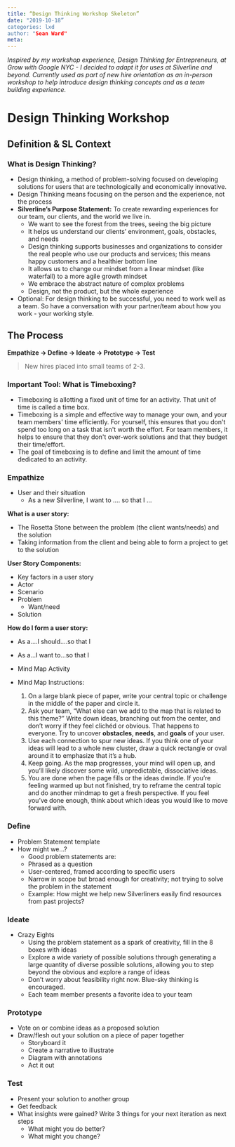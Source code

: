 ```yaml
---
title: “Design Thinking Workshop Skeleton”
date: "2019-10-18”
categories: lxd 
author: "Sean Ward"
meta:
---
```


*Inspired by my workshop experience, Design Thinking for Entrepreneurs, at Grow with Google NYC - I decided to adapt it for uses at Silverline and beyond. Currently used as part of new hire orientation as an in-person workshop to help introduce design thinking concepts and as a team building experience.* 

# Design Thinking Workshop
## Definition & SL Context
### What is Design Thinking?
- Design thinking, a method of problem-solving focused on developing solutions for users that are technologically and economically innovative.
- Design Thinking means focusing on the person and the experience, not the process
- **Silverline’s Purpose Statement:** To create rewarding experiences for our team, our clients, and the world we live in.
	- We want to see the forest from the trees, seeing the big picture
	- It helps us understand our clients’ environment, goals, obstacles, and needs
	- Design thinking supports businesses and organizations to consider the real people who use our products and services; this means happy customers and a healthier bottom line
	- It allows us to change our mindset from a linear mindset (like waterfall) to a more agile growth mindset
	- We embrace the abstract nature of complex problems
	- Design, not the product, but the whole experience
- Optional: For design thinking to be successful, you need to work well as a team. So have a conversation with your partner/team about how you work - your working style.

## The Process
**Empathize -> Define -> Ideate -> Prototype -> Test**

> New hires placed into small teams of 2-3.

### Important Tool: What is Timeboxing?
- Timeboxing is allotting a fixed unit of time for an activity. That unit of time is called a time box.
- Timeboxing is a simple and effective way to manage your own, and your team members' time efficiently. For yourself, this ensures that you don't spend too long on a task that isn't worth the effort. For team members, it helps to ensure that they don't over-work solutions and that they budget their time/effort.
- The goal of timeboxing is to define and limit the amount of time dedicated to an activity.

### Empathize
- User and their situation
	- As a new Silverline, I want to .... so that I ...

**What is a user story:**
- The Rosetta Stone between the problem (the client wants/needs) and the solution
- Taking information from the client and being able to form a project to get to the solution

**User Story Components:**
- Key factors in a user story
- Actor
- Scenario
- Problem
	- Want/need
- Solution

**How do I form a user story:**
- As a….I should….so that I
- As a...I want to...so that I 

- Mind Map Activity
- Mind Map Instructions:
	1. On a large blank piece of paper, write your central topic or challenge in the middle of the paper and circle it.
	2. Ask your team, “What else can we add to the map that is related to this theme?” Write down ideas, branching out from the center, and don’t worry if they feel clichéd or obvious. That happens to everyone. Try to uncover **obstacles**, **needs**, and **goals** of your user.
	3. Use each connection to spur new ideas. If you think one of your ideas will lead to a whole new cluster, draw a quick rectangle or oval around it to emphasize that it’s a hub.
	4. Keep going. As the map progresses, your mind will open up, and you’ll likely discover some wild, unpredictable, dissociative ideas.
	5. You are done when the page fills or the ideas dwindle. If you’re feeling warmed up but not finished, try to reframe the central topic and do another mindmap to get a fresh perspective. If you feel you’ve done enough, think about which ideas you would like to move forward with.

### Define
- Problem Statement template
- How might we…?
	- Good problem statements are:
	- Phrased as a question
	- User-centered, framed according to specific users
	- Narrow in scope but broad enough for creativity; not trying to solve the problem in the statement
	- Example: How might we help new Silverliners easily find resources from past projects?

### Ideate
- Crazy Eights
	- Using the problem statement as a spark of creativity, fill in the 8 boxes with ideas
	- Explore a wide variety of possible solutions through generating a large quantity of diverse possible solutions, allowing you to step beyond the obvious and explore a range of ideas
	- Don’t worry about feasibility right now. Blue-sky thinking is encouraged.
	- Each team member presents a favorite idea to your team

### Prototype
- Vote on or combine ideas as a proposed solution
- Draw/flesh out your solution on a piece of paper together
	- Storyboard it
	- Create a narrative to illustrate
	- Diagram with annotations
	- Act it out

### Test
- Present your solution to another group
- Get feedback
- What insights were gained? Write 3 things for your next iteration as next steps
	- What might you do better?
	- What might you change?